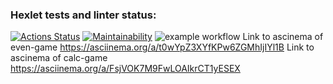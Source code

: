### Hexlet tests and linter status:
[![Actions Status](https://github.com/KristinaBalashova/frontend-project-lvl1/workflows/hexlet-check/badge.svg)](https://github.com/KristinaBalashova/frontend-project-lvl1/actions)
[![Maintainability](https://api.codeclimate.com/v1/badges/a99a88d28ad37a79dbf6/maintainability)](https://codeclimate.com/github/codeclimate/codeclimate/maintainability)
![example workflow](https://github.com/KristinaBalashova/frontend-project-lvl1/actions/workflows/makelint.yml/badge.svg)
Link to ascinema of even-game https://asciinema.org/a/t0wYpZ3XYfKPw6ZGMhIjIYl1B
Link to ascinema of calc-game https://asciinema.org/a/FsjVOK7M9FwLOAIkrCT1yESEX

